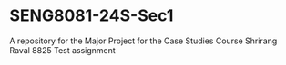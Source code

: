 # SENG8081-24S-Sec1
A repository for the Major Project for the Case Studies Course
Shrirang Raval 
8825 
Test assignment